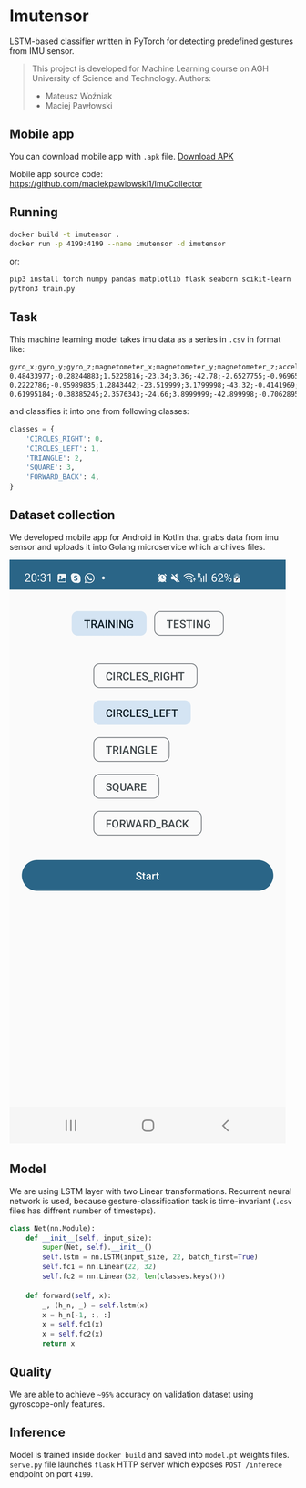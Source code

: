 # Imutensor
LSTM-based classifier written in PyTorch for detecting predefined gestures from IMU sensor.

> This project is developed for Machine Learning course on AGH University of Science and Technology.
> Authors:
> - Mateusz Woźniak
> - Maciej Pawłowski


## Mobile app
You can download mobile app with `.apk` file. [Download APK](app.apk)

Mobile app source code: https://github.com/maciekpawlowski1/ImuCollector

## Running
```bash
docker build -t imutensor .
docker run -p 4199:4199 --name imutensor -d imutensor
```

or:

```bash
pip3 install torch numpy pandas matplotlib flask seaborn scikit-learn
python3 train.py
```

## Task

This machine learning model takes imu data as a series in `.csv` in format like:
```csv
gyro_x;gyro_y;gyro_z;magnetometer_x;magnetometer_y;magnetometer_z;accelerometer_x;accelerometer_y;accelerometer_z
0.48433977;-0.28244883;1.5225816;-23.34;3.36;-42.78;-2.6527755;-0.9696517;9.857227
0.2222786;-0.95989835;1.2843442;-23.519999;3.1799998;-43.32;-0.4141969;-0.12689269;11.772589
0.61995184;-0.38385245;2.3576343;-24.66;3.8999999;-42.899998;-0.7062895;-1.733402;15.330672
``` 
and classifies it into one from following classes:
```python
classes = {
    'CIRCLES_RIGHT': 0,
    'CIRCLES_LEFT': 1,
    'TRIANGLE': 2,
    'SQUARE': 3,
    'FORWARD_BACK': 4,
}
```

## Dataset collection
We developed mobile app for Android in Kotlin that grabs data from imu sensor and uploads it into Golang microservice which archives files.

![s1.jpg](s1.jpg)

## Model
We are using LSTM layer with two Linear transformations. Recurrent neural network is used, because gesture-classification task is time-invariant (`.csv` files has diffrent number of timesteps).
```python
class Net(nn.Module):
    def __init__(self, input_size):
        super(Net, self).__init__()
        self.lstm = nn.LSTM(input_size, 22, batch_first=True)
        self.fc1 = nn.Linear(22, 32)
        self.fc2 = nn.Linear(32, len(classes.keys()))

    def forward(self, x):
        _, (h_n, _) = self.lstm(x)
        x = h_n[-1, :, :]
        x = self.fc1(x)
        x = self.fc2(x)
        return x
```

## Quality
We are able to achieve `~95%` accuracy on validation dataset using gyroscope-only features.

## Inference
Model is trained inside `docker build` and saved into `model.pt` weights files. `serve.py` file launches `flask` HTTP server which exposes `POST /inferece` endpoint on port `4199`.